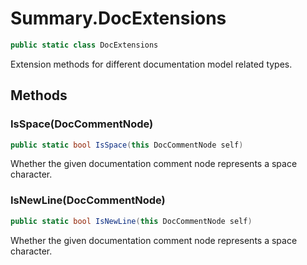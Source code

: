 # Summary.DocExtensions
```cs
public static class DocExtensions
```

Extension methods for different documentation model related types.

## Methods
### IsSpace(DocCommentNode)
```cs
public static bool IsSpace(this DocCommentNode self)
```

Whether the given documentation comment node represents a space character.

### IsNewLine(DocCommentNode)
```cs
public static bool IsNewLine(this DocCommentNode self)
```

Whether the given documentation comment node represents a space character.

